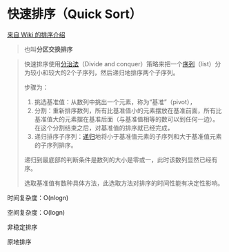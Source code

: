 # 快速排序（Quick Sort）

[来自 Wiki 的排序介绍](https://zh.wikipedia.org/wiki/%E5%BF%AB%E9%80%9F%E6%8E%92%E5%BA%8F)

> 也叫**分区交换排序**

> 快速排序使用[分治法](https://zh.wikipedia.org/wiki/分治法)（Divide and conquer）策略来把一个[序列](https://zh.wikipedia.org/wiki/序列)（list）分为较小和较大的2个子序列，然后递归地排序两个子序列。
>
> 步骤为：
>
> 1. 挑选基准值：从数列中挑出一个元素，称为“基准”（pivot），
> 2. 分割：重新排序数列，所有比基准值小的元素摆放在基准前面，所有比基准值大的元素摆在基准后面（与基准值相等的数可以到任何一边）。在这个分割结束之后，对基准值的排序就已经完成，
> 3. 递归排序子序列：[递归](https://zh.wikipedia.org/wiki/递归)地将小于基准值元素的子序列和大于基准值元素的子序列排序。
>
> 递归到最底部的判断条件是数列的大小是零或一，此时该数列显然已经有序。
>
> 选取基准值有数种具体方法，此选取方法对排序的时间性能有决定性影响。

时间复杂度：O(nlogn)

空间复杂度：O(logn)

非稳定排序

原地排序